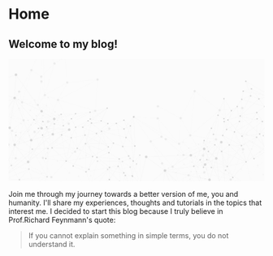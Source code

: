 # Home

## Welcome to my blog!

![img](images/bg_13.jpg)

Join me through my journey towards a better version of me, you and humanity. I'll share my experiences, thoughts and tutorials in the topics that interest me. I decided to start this blog because I truly believe in Prof.Richard Feynmann's quote:
> If you cannot explain something in simple terms, you do not understand it.
